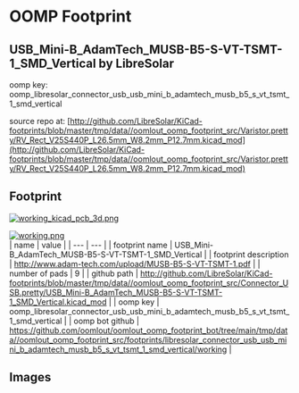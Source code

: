 # OOMP Footprint  
## USB_Mini-B_AdamTech_MUSB-B5-S-VT-TSMT-1_SMD_Vertical  by LibreSolar  
  
oomp key: oomp_libresolar_connector_usb_usb_mini_b_adamtech_musb_b5_s_vt_tsmt_1_smd_vertical  
  
source repo at: [http://github.com/LibreSolar/KiCad-footprints/blob/master/tmp/data//oomlout_oomp_footprint_src/Varistor.pretty/RV_Rect_V25S440P_L26.5mm_W8.2mm_P12.7mm.kicad_mod](http://github.com/LibreSolar/KiCad-footprints/blob/master/tmp/data//oomlout_oomp_footprint_src/Varistor.pretty/RV_Rect_V25S440P_L26.5mm_W8.2mm_P12.7mm.kicad_mod)  
## Footprint  
  
[![working_kicad_pcb_3d.png](working_kicad_pcb_3d_600.png)](working_kicad_pcb_3d.png)  
  
[![working.png](working_600.png)](working.png)  
| name | value | 
| --- | --- | 
| footprint name | USB_Mini-B_AdamTech_MUSB-B5-S-VT-TSMT-1_SMD_Vertical | 
| footprint description | http://www.adam-tech.com/upload/MUSB-B5-S-VT-TSMT-1.pdf | 
| number of pads | 9 | 
| github path | http://github.com/LibreSolar/KiCad-footprints/blob/master/tmp/data//oomlout_oomp_footprint_src/Connector_USB.pretty/USB_Mini-B_AdamTech_MUSB-B5-S-VT-TSMT-1_SMD_Vertical.kicad_mod | 
| oomp key | oomp_libresolar_connector_usb_usb_mini_b_adamtech_musb_b5_s_vt_tsmt_1_smd_vertical | 
| oomp bot github | https://github.com/oomlout/oomlout_oomp_footprint_bot/tree/main/tmp/data//oomlout_oomp_footprint_src/footprints/libresolar_connector_usb_usb_mini_b_adamtech_musb_b5_s_vt_tsmt_1_smd_vertical/working | 
## Images  
